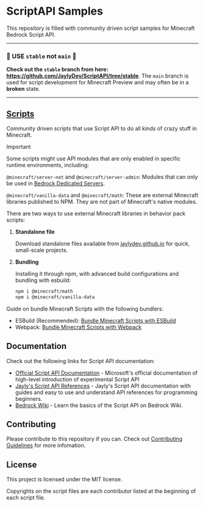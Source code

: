 # ScriptAPI Samples

This repository is filled with community driven script samples for Minecraft Bedrock Script API.

<hr/>

### 🔴 USE `stable` not `main` 🔴

**Check out the `stable` branch from here: https://github.com/JaylyDev/ScriptAPI/tree/stable**.
The `main` branch is used for script development for Minecraft Preview and may often be in a **broken** state.

<hr/>

## [Scripts](./scripts/)

Community driven scripts that use Script API to do all kinds of crazy stuff in Minecraft.

> [!IMPORTANT]
> Some scripts might use API modules that are only enabled in specific runtime environments, including:
>
> `@minecraft/server-net` and `@minecraft/server-admin`: Modules that can only be used in [Bedrock Dedicated Servers](https://www.minecraft.net/en-us/download/server/bedrock).
>
> `@minecraft/vanilla-data` and `@minecraft/math`: These are external Minecraft libraries published to NPM. They are not part of Minecraft's native modules.

There are two ways to use external Minecraft libraries in behavior pack scripts:

1. **Standalone file**

   Download standalone files available from [jaylydev.github.io](https://jaylydev.github.io/scriptapi-docs/meta/cdn-links.html) for quick, small-scale projects.

2. **Bundling**

   Installing it through npm, with advanced build configurations and bundling with esbuild:

    ```bash
    npm i @minecraft/math
    npm i @minecraft/vanilla-data
    ```

Guide on bundle Minecraft Scripts with the following bundlers:

- ESBuild (Recommended): [Bundle Minecraft Scripts with ESBuild](https://jaylydev.github.io/posts/bundle-minecraft-scripts-esbuild/)
- Webpack: [Bundle Minecraft Scripts with Webpack](https://jaylydev.github.io/posts/scripts-bundle-minecraft/)

## Documentation

Check out the following links for Script API documentation:

- [Official Script API Documentation](https://learn.microsoft.com/en-us/minecraft/creator/scriptapi/) - Microsoft's official documentation of high-level introduction of experimental Script API
- [Jayly's Script API References](https://jaylydev.github.io/scriptapi-docs/) - Jayly's Script API documentation with guides and easy to use and understand API references for programming beginners.
- [Bedrock Wiki](https://wiki.bedrock.dev/scripting/scripting-intro.html) - Learn the basics of the Script API on Bedrock Wiki.

## Contributing

Please contribute to this repository if you can. Check out [Contributing Guidelines](./CONTRIBUTING.md) for more infomation.

## License

This project is licensed under the MIT license.

Copyrights on the script files are each contributor listed at the beginning of each script file.
